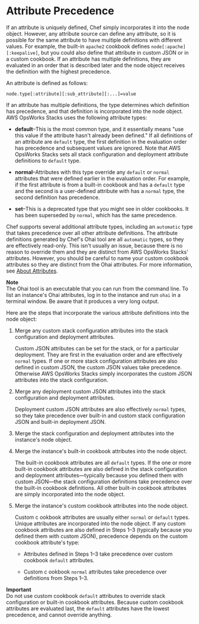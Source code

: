 # Attribute Precedence<a name="workingcookbook-attributes-precedence"></a>

If an attribute is uniquely defined, Chef simply incorporates it into the node object\. However, any attribute source can define any attribute, so it is possible for the same attribute to have multiple definitions with different values\. For example, the built\-in `apache2` cookbook defines `node[:apache][:keepalive]`, but you could also define that attribute in custom JSON or in a custom cookbook\. If an attribute has multiple definitions, they are evaluated in an order that is described later and the node object receives the definition with the highest precedence\.

An attribute is defined as follows:

```
node.type[:attribute][:sub_attribute][:...]=value
```

If an attribute has multiple definitions, the type determines which definition has precedence, and that definition is incorporated into the node object\. AWS OpsWorks Stacks uses the following attribute types:

+ **default**–This is the most common type, and it essentially means "use this value if the attribute hasn't already been defined\." If all definitions of an attribute are `default` type, the first definition in the evaluation order has precedence and subsequent values are ignored\. Note that AWS OpsWorks Stacks sets all stack configuration and deployment attribute definitions to `default` type\.

+ **normal**–Attributes with this type override any `default` or `normal` attributes that were defined earlier in the evaluation order\. For example, if the first attribute is from a built\-in cookbook and has a `default` type and the second is a user\-defined attribute with has a `normal` type, the second definition has precedence\.

+ **set**–This is a deprecated type that you might see in older cookbooks\. It has been superseded by `normal`, which has the same precedence\. 

Chef supports several additional attribute types, including an `automatic` type that takes precedence over all other attribute definitions\. The attribute definitions generated by Chef's Ohai tool are all `automatic` types, so they are effectively read\-only\. This isn't usually an issue, because there is no reason to override them and they are distinct from AWS OpsWorks Stacks' attributes\. However, you should be careful to name your custom cookbook attributes so they are distinct from the Ohai attributes\. For more information, see [About Attributes](http://docs.chef.io/attributes.html)\.

**Note**  
The Ohai tool is an executable that you can run from the command line\. To list an instance's Ohai attributes, log in to the instance and run `ohai` in a terminal window\. Be aware that it produces a very long output\.

Here are the steps that incorporate the various attribute definitions into the node object:

1. Merge any custom stack configuration attributes into the stack configuration and deployment attributes\. 

   Custom JSON attributes can be set for the stack, or for a particular deployment\. They are first in the evaluation order and are effectively `normal` types\. If one or more stack configuration attributes are also defined in custom JSON, the custom JSON values take precedence\. Otherwise AWS OpsWorks Stacks simply incorporates the custom JSON attributes into the stack configuration\. 

1. Merge any deployment custom JSON attributes into the stack configuration and deployment attributes\.

   Deployment custom JSON attributes are also effectively `normal` types, so they take precedence over built\-in and custom stack configuration JSON and built\-in deployment JSON\.

1. Merge the stack configuration and deployment attributes into the instance's node object\.

1. Merge the instance's built\-in cookbook attributes into the node object\.

   The built\-in cookbook attributes are all `default` types\. If the one or more built\-in cookbook attributes are also defined in the stack configuration and deployment attributes—typically because you defined them with custom JSON—the stack configuration definitions take precedence over the built\-in cookbook definitions\. All other built\-in cookbook attributes are simply incorporated into the node object\.

1. Merge the instance's custom cookbook attributes into the node object\.

   Custom c ookbook attributes are usually either `normal` or `default` types\. Unique attributes are incorporated into the node object\. If any custom cookbook attributes are also defined in Steps 1–3 \(typically because you defined them with custom JSON\), precedence depends on the custom cookbook attribute's type:

   + Attributes defined in Steps 1–3 take precedence over custom cookbook `default` attributes\.

   + Custom c ookbook `normal` attributes take precedence over definitions from Steps 1–3\. 

**Important**  
Do not use custom cookbook `default` attributes to override stack configuration or built\-in cookbook attributes\. Because custom cookbook attributes are evaluated last, the `default` attributes have the lowest precedence, and cannot override anything\.